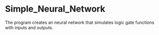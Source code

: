 # Simple_Neural_Network
The program creates an neural network that simulates logic gate functions with inputs and outputs.
